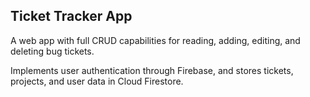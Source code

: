 ## Ticket Tracker App

A web app with full CRUD capabilities for reading, adding, editing, and deleting bug tickets.

Implements user authentication through Firebase, and stores tickets, projects, and user data in Cloud Firestore.
